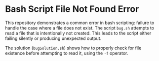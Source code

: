 # Bash Script File Not Found Error

This repository demonstrates a common error in bash scripting: failure to handle the case where a file does not exist.  The script `bug.sh` attempts to read a file that is intentionally not created. This leads to the script either failing silently or producing unexpected output.

The solution (`bugSolution.sh`) shows how to properly check for file existence before attempting to read it, using the `-f` operator.